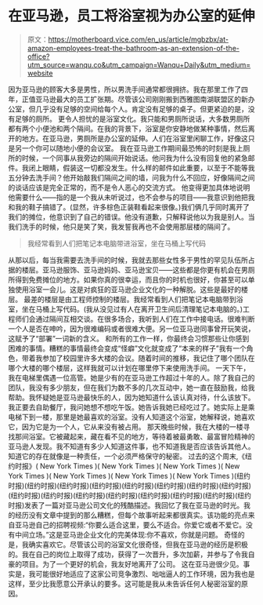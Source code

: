 # 在亚马逊，员工将浴室视为办公室的延伸

> 原文：<https://motherboard.vice.com/en_us/article/mgbzbx/at-amazon-employees-treat-the-bathroom-as-an-extension-of-the-office?utm_source=wanqu.co&utm_campaign=Wanqu+Daily&utm_medium=website>

 因为亚马逊的顾客大多是男性，所以男洗手间通常都很拥挤。我在那里工作了四年，正值亚马逊最大的员工扩张期。尽管该公司刚刚搬到西雅图南湖联盟区的新办公室，但几乎没有足够的空间给每个人。肯定没有足够的桌子。但更紧迫的是，没有足够的厕所。  更令人担忧的是浴室文化。我只能和男厕所说话，大多数男厕所都有两个小便池和两个隔间。在我的背景下，浴室是你安静地做某种事情，然后离开的地方。在亚马逊，男厕所是办公室的延伸。人们在浴室里闲聊工作，好像这只是另一个你可以随地小便的会议室。  我在亚马逊工作期间最恐怖的时刻是我上厕所的时候，一个同事从我旁边的隔间开始说话。他问我为什么没有回复他的紧急邮件。我闭上眼睛，假装这一切都没发生。什么样的邮件如此重要，以至于不能等我五分钟去洗手间？他开始敲我们隔间之间的墙，问我为什么不回应，好像隔间之间的谈话应该是完全正常的，而不是令人恶心的交流方式。  他变得更加具体地说明他需要什么——指的是一个我从未听说过，也不会参与的项目——我意识到他把我和我的鞋子搞错了。(显然，许多棕色正装鞋看起来很像。)我们俩几乎同时离开了我们的摊位，他意识到了自己的错误。他没有道歉，只解释说他以为我是别人。当我们洗手的时候，他只是笑了笑，我发誓我再也不会使用那层楼的隔间了。 

> 我经常看到人们把笔记本电脑带进浴室，坐在马桶上写代码

 从那以后，每当我需要去洗手间的时候，我就去那些女性多于男性的罕见队伍所占据的楼层。亚马逊服饰、亚马逊妈妈、亚马逊宝贝——这些都是你更有机会在男厕所得到免费摊位的地方。如果你真的很幸运，而且你的时机也很好，你甚至可以单独使用浴室一会儿。这是对疯狂的亚马逊企业文化的一种解脱。这些是最好的楼层。  最差的楼层是由工程师控制的楼层。我经常看到人们把笔记本电脑带到浴室，坐在马桶上写代码。(我从没见过有人在离开卫生间后清理笔记本电脑的。)工程师们会通过隔间互相交谈。在很多场合，我听到人们在工作中接电话。很难判断一个人是否在呻吟，因为很难编码或者很难大便。另一位亚马逊同事曾开玩笑说，这赋予了“部署”一词新的含义。  和所有的工作一样，你最终会习惯那些让你感到困难的事情。糟糕的事情最终会变成“怪癖”文化就变成了“本来的样子”我有一个角色，带着我参加了校园里许多大楼的会议。随着时间的推移，我记住了哪个团队在哪个大楼的哪个楼层，这样我就可以计划在哪里停下来使用洗手间。  一天下午，我在电梯里偶遇一位高管。她是少有的在亚马逊工作超过十年的人。除了我自己的团队，我没有多少朋友，但在我们为数不多的几次互动中，她一直在鼓励我，给我帮助。我怀疑她是亚马逊最快乐的人，因为她知道什么该认真对待，什么该放下。  我正要去自助餐厅，我问她想不想吃午饭。她告诉我她已经吃过了。她实际上是乘电梯下到一楼，那里是她最喜欢的浴室。没有人知道这个浴室，她解释说，她喜欢它，因为它是为一个人，它从来没有被占用。  那天晚些时候，我在大楼的一楼寻找那间浴室。它被藏起来，藏在看不见的地方，等待着被最勇敢、最富冒险精神的亚马逊人发现。我不知道有多少人知道这件事，也不知道我是否应该告诉其他人。知道它的存在就像是一种责任，一个必须严格保守的秘密。  过去的这个周末,《纽约时报》( New York Times )( New York Times )( New York Times )( New York Times )( New York Times )( New York Times )( New York Times )(纽约时报)(纽约时报)(纽约时报)(纽约时报)(纽约时报)(纽约时报)(纽约时报)(纽约时报)(纽约时报)(纽约时报)(纽约时报)(纽约时报)(纽约时报)(纽约时报)(纽约时报)(纽约时报)发表了一篇对亚马逊公司文化的残酷描述。我回忆了我在亚马逊的时光。我的经历没有文章中提到的那么糟糕，但每个故事听起来都很真实。该功能的亮点来自亚马逊自己的招聘视频:“你要么适合这里，要么不适合。你爱它或者不爱它。没有中间立场。”这是亚马逊企业文化的完美体现:你不喜欢，你就是问题。  奇怪的是，我确实喜欢它。尽管该公司的浴室文化很奇怪，但我在亚马逊的经历是积极的。我在自己的岗位上取得了成功，获得了一次晋升，多次加薪，并参与了令我自豪的项目。为了一个更好的机会，我友好地离开了公司。  这在亚马逊很少见。事实是，我可能很好地适应了这家公司竞争激烈、咄咄逼人的工作环境，因为我也是这样，至少比我愿意公开承认的要多。这可能是我从未告诉任何人秘密浴室的原因。